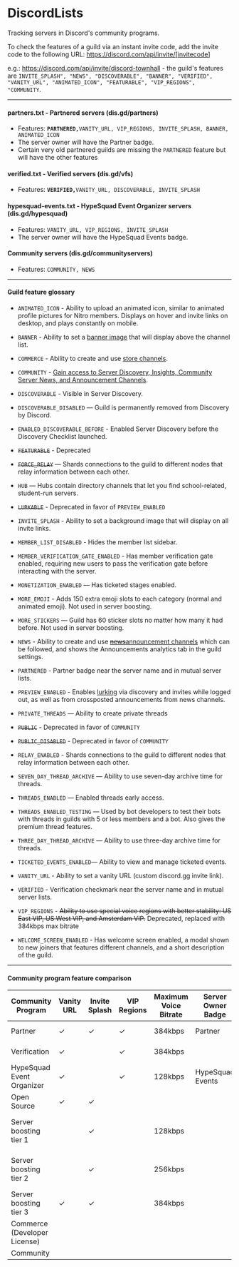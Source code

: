 # DiscordLists

Tracking servers in Discord's community programs.

To check the features of a guild via an instant invite code, add the invite code to the following URL: https://discord.com/api/invite/[invitecode] 

e.g.: https://discord.com/api/invite/discord-townhall - the guild's features are `INVITE_SPLASH", "NEWS", "DISCOVERABLE", "BANNER", "VERIFIED", "VANITY_URL", "ANIMATED_ICON", "FEATURABLE", "VIP_REGIONS", "COMMUNITY`.
 
----
 
#### partners.txt - Partnered servers (dis.gd/partners)
* Features: **`PARTNERED,`**`VANITY_URL, VIP_REGIONS, INVITE_SPLASH, BANNER, ANIMATED_ICON`
* The server owner will have the Partner badge.
* Certain very old partnered guilds are missing the `PARTNERED` feature but will have the other features 

#### verified.txt - Verified servers (dis.gd/vfs)
 * Features: **`VERIFIED,`**`VANITY_URL, DISCOVERABLE, INVITE_SPLASH`

#### hypesquad-events.txt - HypeSquad Event Organizer servers (dis.gd/hypesquad)
* Features: `VANITY_URL, VIP_REGIONS, INVITE_SPLASH`
* The server owner will have the HypeSquad Events badge.

#### Community servers (dis.gd/communityservers)
* Features: `COMMUNITY, NEWS`

---- 

#### Guild feature glossary

* `ANIMATED_ICON` - Ability to upload an animated icon, similar to animated profile pictures for Nitro members. Displays on hover and invite links on desktop, and plays constantly on mobile.

* `BANNER` - Ability to set a [banner image](https://discord.com/developers/docs/game-and-server-management/vanity-perks#server-banner-background) that will display above the channel list.

* `COMMERCE` - Ability to create and use [store channels](https://discord.com/developers/docs/game-and-server-management/special-channels#store-channels).

* `COMMUNITY` - [Gain access to Server Discovery, Insights, Community Server News, and Announcement Channels](https://support.discord.com/hc/en-us/articles/360035969312-Public-Server-Guidelines).

* `DISCOVERABLE` - Visible in Server Discovery.

* `DISCOVERABLE_DISABLED` — Guild is permanently removed from Discovery by Discord.

* `ENABLED_DISCOVERABLE_BEFORE` - Enabled Server Discovery before the Discovery Checklist launched.

* ~~`FEATURABLE`~~ - Deprecated

* ~~`FORCE_RELAY`~~ — Shards connections to the guild to different nodes that relay information between each other.

* `HUB` — Hubs contain directory channels that let you find school-related, student-run servers.

* ~~`LURKABLE`~~ - Deprecated in favor of `PREVIEW_ENABLED`

* `INVITE_SPLASH` - Ability to set a background image that will display on all invite links.

* `MEMBER_LIST_DISABLED` - Hides the member list sidebar.

* `MEMBER_VERIFICATION_GATE_ENABLED` - Has member verification gate enabled, requiring new users to pass the verification gate before interacting with the server.

* `MONETIZATION_ENABLED` — Has ticketed stages enabled.

* `MORE_EMOJI` - Adds 150 extra emoji slots to each category (normal and animated emoji). Not used in server boosting.

* `MORE_STICKERS` — Guild has 60 sticker slots no matter how many it had before. Not used in server boosting.

* `NEWS` - Ability to create and use [~~news~~announcement channels](https://support.discord.com/hc/en-us/articles/360028384531-Channel-Following-FAQ) which can be followed, and shows the Announcements analytics tab in the guild settings.

* `PARTNERED` - Partner badge near the server name and in mutual server lists. 

* `PREVIEW_ENABLED` - Enables [lurking](https://discord.com/developers/docs/game-and-server-management/special-channels#lurker-mode) via discovery and invites while logged out, as well as from crossposted announcements from news channels. 

* `PRIVATE_THREADS` — Ability to create private threads

* ~~`PUBLIC`~~ - Deprecated in favor of `COMMUNITY`

* ~~`PUBLIC_DISABLED`~~ - Deprecated in favor of `COMMUNITY`

* `RELAY_ENABLED` - Shards connections to the guild to different nodes that relay information between each other.

* `SEVEN_DAY_THREAD_ARCHIVE` — Ability to use seven-day archive time for threads.

* `THREADS_ENABLED` — Enabled threads early access. 

* `THREADS_ENABLED_TESTING` — Used by bot developers to test their bots with threads in guilds with 5 or less members and a bot. Also gives the premium thread features.

* `THREE_DAY_THREAD_ARCHIVE` — Ability to use three-day archive time for threads.

* `TICKETED_EVENTS_ENABLED`— Ability to view and manage ticketed events.

* `VANITY_URL` - Ability to set a vanity URL (custom discord.gg invite link).

* `VERIFIED` - Verification checkmark near the server name and in mutual server lists. 

* `VIP_REGIONS` - ~~Ability to use special voice regions with better stability: US East VIP, US West VIP, and Amsterdam VIP.~~ Deprecated, replaced with 384kbps max bitrate 

* `WELCOME_SCREEN_ENABLED` - Has welcome screen enabled, a modal shown to new joiners that features different channels, and a short description of the guild.

----

#### Community program feature comparison 

| Community Program              | Vanity URL | Invite Splash | VIP Regions | Maximum Voice Bitrate | Server Owner Badge | Server Badge           | Extra Emoji Slots | Animated Icon | Banner | Lurking | Announcement Channels | Store Channels | Discovery          | Threads Extra Features   |
|--------------------------------|------------|---------------|-------------|-----------------------|--------------------|------------------------|-------------------|---------------|--------|---------|-----------------------|----------------|--------------------|--------------------------|
| Partner                        | ✓          | ✓             | ✓           | 384kbps               | Partner            | Partner icon           |                   |               | ✓      |         | ✓                     |                |                    |                          |
| Verification                   | ✓          |               | ✓           | 384kbps               |                    | Verification Checkmark |                   |               |        | ✓       | ✓                     |                | Enabled by default |                          |
| HypeSquad Event Organizer      | ✓          |               | ✓           | 128kbps               | HypeSquad Events   |                        |                   |               |        |         |                       |                |                    |                          |
| Open Source                    | ✓          | ✓             |             |                       |                    |                        |                   |               |        |         |                       |                |                    |                          |
| Server boosting tier 1         |            | ✓             |             | 128kbps               |                    | Boost tier 1 icon      | 50 \(100 total\)  | ✓             |        |         |                       |                |                    | Three Day Thread Archive |
| Server boosting tier 2         |            | ✓             |             | 256kbps               |                    | Boost tier 2 icon      | 100 \(150 total\) | ✓             | ✓      |         |                       |                |                    | Seven Day Thread Archive |
| Server boosting tier 3         | ✓          | ✓             |             | 384kbps               |                    | Boost tier 3 icon      | 200 \(250 total\) | ✓             | ✓      |         |                       |                |                    | Private Threads          |
| Commerce \(Developer License\) |            |               |             |                       |                    |                        |                   |               |        | ✓       | ✓                     | ✓              |                    |                          |
| Community                      |            |               |             |                       |                    |                        |                   |               |        | ✓       | ✓                     |                | Can apply          |                          |

